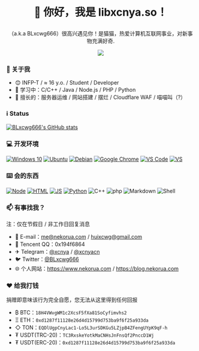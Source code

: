 # <p align="center">👋 你好，我是 libxcnya.so！</p>
<p align="center">（a.k.a BLxcwg666）很高兴遇见你！是猫猫，热爱计算机互联网事业，对新事物充满好奇.<br/></p>
<p align="center"><a href="https://wakatime.com/@018c29a9-6bba-4290-b83c-e1d1582f0233"><img src="https://wakatime.com/badge/user/018c29a9-6bba-4290-b83c-e1d1582f0233.svg"/></a></p>

### 🚀 关于我
- 😊 INFP-T / ≈ 16 y.o. / Student / Developer
- 🌱 学习中：C/C++ / Java / Node.js / PHP / Python
- 🔭 擅长的：服务器运维 / 网站搭建 / 摆烂 / Cloudflare WAF / 喵喵叫（?）

### ℹ️ Status

<a href="https://github.com/anuraghazra/github-readme-stats"><img align="center" src="https://github-readme-stats.vercel.app/api?username=BLxcwg666&show_icons=true" alt="BLxcwg666's GitHub stats" /></a>

### 💻 开发环境
[![Windows 10](https://img.shields.io/badge/Windows_10-165ccc?style=for-the-badge&logo=windows-10&logoColor=white)](https://zh.wikipedia.org/wiki/Windows_10)
[![Ubuntu](https://img.shields.io/badge/Ubuntu_20.04-cc4116?style=for-the-badge&logo=ubuntu&logoColor=white)](https://ubuntu.com)
[![Debian](https://img.shields.io/badge/Debian_12-c70137?style=for-the-badge&logo=debian&logoColor=white)](https://debian.org)
[![Google Chrome](https://img.shields.io/badge/Google_Chrome-e74033?style=for-the-badge&logo=Google-Chrome&logoColor=white)](https://chrome.google.com)
[![VS Code](https://img.shields.io/badge/Visual_Studio_Code-0078D4?style=for-the-badge&logo=visual%20studio%20code&logoColor=white)](https://code.visualstudio.com)
[![VS](https://img.shields.io/badge/Vistual_Studio-9745de.svg?&style=for-the-badge&logo=visual-studio&logoColor=white)](https://visualstudio.microsoft.com/zh-hans/)


### ⌨️ 会的东西
[![Node](https://img.shields.io/badge/Node.JS-3c823b?&style=for-the-badge&logo=node.js&logoColor=white)](https://nodejs.org)
[![HTML](https://img.shields.io/badge/HTML-dd4b25?&style=for-the-badge&logo=html5&logoColor=white)](https://developer.mozilla.org/en-US/docs/Web/HTML)
[![JS](https://img.shields.io/badge/JavaScript-efd81d?&style=for-the-badge&logo=javascript&logoColor=white)](https://developer.mozilla.org/en-US/docs/Web/JavaScript)
[![Python](https://img.shields.io/badge/Python-3776AB?style=for-the-badge&logo=python&logoColor=white)](https://python.org)
![C++](https://img.shields.io/badge/C%2B%2B-00599C?style=for-the-badge&logo=c%2B%2B&logoColor=white)
![php](https://img.shields.io/badge/php-4d588e?style=for-the-badge&logo=php&logoColor=white)
![Markdown](https://img.shields.io/badge/Markdown-000000?style=for-the-badge&logo=markdown&logoColor=white)
![Shell](https://img.shields.io/badge/Shell_Script-121011?style=for-the-badge&logo=gnu-bash&logoColor=white)

### 📫 有事找我？

注：仅在节假日 / 非工作日回复消息
- 📧 E-mail：me@nekorua.com / huixcwg@gmail.com
- 🐧 Tencent QQ：0x194f6864
- ✈ Telegram：<a href="https://t.me/xcnya">@xcnya</a> / <a href="https://t.me/xcnyacn">@xcnyacn</a>
- 🐦 Twitter：<a href="https://twitter.com/BLxcwg666">@BLxcwg666</a>
- 🌐 个人网站：https://www.nekorua.com / https://blog.nekorua.com

### ❤️ 给我打钱
捐赠即意味该行为完全自愿，您无法从这里得到任何回报  

- ₿ BTC：`18H4VWvgWM1c2XcsF5fXa81SoCyfimvhs2`
- Ξ ETH：`0xd1287f11128e26d4d15799d753ba9f6f25a933da`
- ◇ TON：`EQDlUgpCnyLac1-Lo5L3urSDKGu5LZjpB4ZFengUYpK9qF-h`
- ₮ USDT(TRC-20)：`TC3RxskeYotkMaCNHsJnFnsQf2PnccD1Wj`
- ₮ USDT(ERC-20)：`0xd1287f11128e26d4d15799d753ba9f6f25a933da`


